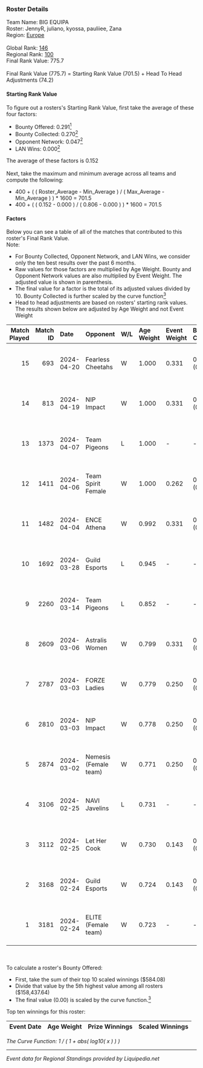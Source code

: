 ### Roster Details<br />
Team Name: BIG EQUIPA<br />
Roster: JennyR, juliano, kyossa, pauliiee, Zana<br />
Region: [Europe]( ../standings_europe.md)<br />
<br />
Global Rank: [146](../standings_global.md)<br />
Regional Rank: [100]( ../standings_europe.md)<br />
Final Rank Value:  775.7<br />
<br />
Final Rank Value (775.7) = Starting Rank Value (701.5) + Head To Head Adjustments (74.2)<br />

#### Starting Rank Value<br />
To figure out a rosters's Starting Rank Value, first take the average of these four factors:<br />
- Bounty Offered: 0.291[<sup>1</sup>](#table2)
- Bounty Collected: 0.270[<sup>2</sup>](#table1)
- Opponent Network: 0.047[<sup>2</sup>](#table1)
- LAN Wins: 0.000[<sup>2</sup>](#table1)

The average of these factors is 0.152<br />
<br />
Next, take the maximum and minimum average across all teams and compute the following:<br />
- 400 + ( ( Roster_Average - Min_Average ) / ( Max_Average - Min_Average ) ) * 1600 = 701.5
- 400 + ( ( 0.152 - 0.000 ) / ( 0.806 - 0.000 ) ) * 1600 = 701.5


#### Factors<br />
Below you can see a table of all of the matches that contributed to this roster's Final Rank Value.<br />
Note:<br />

- For Bounty Collected, Opponent Network, and LAN Wins, we consider only the ten best results over the past 6 months.
- Raw values for those factors are multiplied by Age Weight. Bounty and Opponent Network values are also multiplied by Event Weight. The adjusted value is shown in parenthesis.
- The final value for a factor is the total of its adjusted values divided by 10. Bounty Collected is further scaled by the curve function[<sup>3</sup>](#curveFunction)
- Head to head adjustments are based on rosters' starting rank values. The results shown below are adjusted by Age Weight and not Event Weight
<span id="table1"></span><br />


| Match Played | Match ID | Date       | Opponent              | W/L | Age Weight | Event Weight | Bounty Collected | Opponent Network | LAN Wins      | H2H Adj. | Roster                                  |
| -: | -: | :- | :- | :- | :- | :- | :- | :- | :- | -: | :- |
|           15 |      693 | 2024-04-20 | Fearless Cheetahs     | W   | 1.000      | 0.331        | 0.014 (0.004)    | 0.199 (0.066)    | false (0.000) |    14.31 | JennyR, juliano, kyossa, pauliiee, Zana |
|           14 |      813 | 2024-04-19 | NIP Impact            | W   | 1.000      | 0.331        | 0.011 (0.004)    | 0.344 (0.114)    | false (0.000) |    15.53 | JennyR, juliano, kyossa, pauliiee, Zana |
|           13 |     1373 | 2024-04-07 | Team Pigeons          | L   | 1.000      | -            | -                | -                | -             |    -9.39 | JennyR, juliano, kyossa, pauliiee, Zana |
|           12 |     1411 | 2024-04-06 | Team Spirit Female    | W   | 1.000      | 0.262        | 0.011 (0.003)    | 0.205 (0.054)    | false (0.000) |    13.00 | JennyR, juliano, kyossa, pauliiee, Zana |
|           11 |     1482 | 2024-04-04 | ENCE Athena           | W   | 0.992      | 0.331        | 0.009 (0.003)    | 0.244 (0.080)    | false (0.000) |    13.83 | JennyR, juliano, kyossa, pauliiee, Zana |
|           10 |     1692 | 2024-03-28 | Guild Esports         | L   | 0.945      | -            | -                | -                | -             |   -14.99 | JennyR, juliano, kyossa, pauliiee, Zana |
|            9 |     2260 | 2024-03-14 | Team Pigeons          | L   | 0.852      | -            | -                | -                | -             |    -8.75 | JennyR, juliano, kyossa, pauliiee, Zana |
|            8 |     2609 | 2024-03-06 | Astralis Women        | W   | 0.799      | 0.331        | 0.007 (0.002)    | 0.101 (0.027)    | false (0.000) |     8.81 | JennyR, juliano, kyossa, pauliiee, Zana |
|            7 |     2787 | 2024-03-03 | FORZE Ladies          | W   | 0.779      | 0.250        | 0.002 (0.000)    | 0.057 (0.011)    | false (0.000) |     8.99 | JennyR, juliano, kyossa, pauliiee, Zana |
|            6 |     2810 | 2024-03-03 | NIP Impact            | W   | 0.778      | 0.250        | 0.011 (0.002)    | 0.344 (0.067)    | false (0.000) |    11.86 | JennyR, juliano, kyossa, pauliiee, Zana |
|            5 |     2874 | 2024-03-02 | Nemesis (Female team) | W   | 0.771      | 0.250        | 0.000 (0.000)    | 0.051 (0.010)    | false (0.000) |     5.32 | JennyR, juliano, kyossa, pauliiee, Zana |
|            4 |     3106 | 2024-02-25 | NAVI Javelins         | L   | 0.731      | -            | -                | -                | -             |    -7.04 | JennyR, juliano, kyossa, pauliiee, Zana |
|            3 |     3112 | 2024-02-25 | Let Her Cook          | W   | 0.730      | 0.143        | 0.000 (0.000)    | 0.191 (0.020)    | false (0.000) |     6.93 | JennyR, juliano, kyossa, pauliiee, Zana |
|            2 |     3168 | 2024-02-24 | Guild Esports         | W   | 0.724      | 0.143        | 0.010 (0.001)    | 0.194 (0.020)    | false (0.000) |    12.31 | JennyR, juliano, kyossa, pauliiee, Zana |
|            1 |     3181 | 2024-02-24 | ELITE (Female team)   | W   | 0.723      | -            | -                | -                | -             |     3.51 | JennyR, juliano, kyossa, pauliiee, Zana |

<br />
<span id="table2"></span><br />
To calculate a roster's Bounty Offered:<br />

- First, take the sum of their top 10 scaled winnings ($584.08)
- Divide that value by the 5th highest value among all rosters ($158,437.64)
- The final value (0.00) is scaled by the curve function.[<sup>3</sup>](#curveFunction)

Top ten winnings for this roster:<br />

| Event Date | Age Weight | Prize Winnings | Scaled Winnings |
| :- | -: | :- | :- |


<span id="curveFunction"></span>_The Curve Function: 1 / ( 1 + abs( log10( x ) ) )_<br />

---
_Event data for Regional Standings provided by Liquipedia.net_<br />
